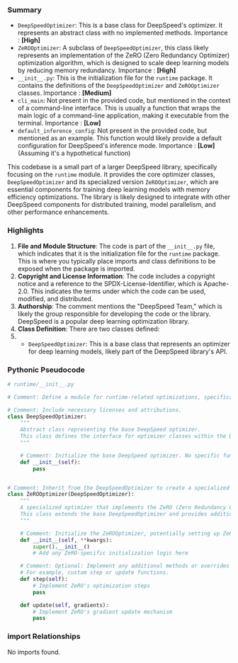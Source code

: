 

### Summary



* `DeepSpeedOptimizer`: This is a base class for DeepSpeed's optimizer. It represents an abstract class with no implemented methods. Importance : **[High]**
* `ZeROOptimizer`: A subclass of `DeepSpeedOptimizer`, this class likely represents an implementation of the ZeRO (Zero Redundancy Optimizer) optimization algorithm, which is designed to scale deep learning models by reducing memory redundancy. Importance : **[High]**
* `__init__.py`: This is the initialization file for the `runtime` package. It contains the definitions of the `DeepSpeedOptimizer` and `ZeROOptimizer` classes. Importance : **[Medium]**
* `cli_main`: Not present in the provided code, but mentioned in the context of a command-line interface. This is usually a function that wraps the main logic of a command-line application, making it executable from the terminal. Importance : **[Low]**
* `default_inference_config`: Not present in the provided code, but mentioned as an example. This function would likely provide a default configuration for DeepSpeed's inference mode. Importance : **[Low]** (Assuming it's a hypothetical function)

This codebase is a small part of a larger DeepSpeed library, specifically focusing on the `runtime` module. It provides the core optimizer classes, `DeepSpeedOptimizer` and its specialized version `ZeROOptimizer`, which are essential components for training deep learning models with memory efficiency optimizations. The library is likely designed to integrate with other DeepSpeed components for distributed training, model parallelism, and other performance enhancements.

### Highlights



1. **File and Module Structure**: The code is part of the `__init__.py` file, which indicates that it is the initialization file for the `runtime` package. This is where you typically place imports and class definitions to be exposed when the package is imported.
2. **Copyright and License Information**: The code includes a copyright notice and a reference to the SPDX-License-Identifier, which is Apache-2.0. This indicates the terms under which the code can be used, modified, and distributed.
3. **Authorship**: The comment mentions the "DeepSpeed Team," which is likely the group responsible for developing the code or the library. DeepSpeed is a popular deep learning optimization library.
4. **Class Definition**: There are two classes defined:
5.  * `DeepSpeedOptimizer`: This is a base class that represents an optimizer for deep learning models, likely part of the DeepSpeed library's API.

### Pythonic Pseudocode

```python
# runtime/__init__.py

# Comment: Define a module for runtime-related optimizations, specifically focusing on DeepSpeed.

# Comment: Include necessary licenses and attributions.
class DeepSpeedOptimizer:
    """
    Abstract class representing the base DeepSpeed optimizer.
    This class defines the interface for optimizer classes within the DeepSpeed framework.
    """

    # Comment: Initialize the base DeepSpeed optimizer. No specific functionality is defined here as it's an abstract class.
    def __init__(self):
        pass


# Comment: Inherit from the DeepSpeedOptimizer to create a specialized optimizer.
class ZeROOptimizer(DeepSpeedOptimizer):
    """
    A specialized optimizer that implements the ZeRO (Zero Redundancy Optimizer) strategy.
    This class extends the base DeepSpeedOptimizer and provides additional optimizations for distributed training.
    """

    # Comment: Initialize the ZeROOptimizer, potentially setting up ZeRO-specific configurations.
    def __init__(self, **kwargs):
        super().__init__()
        # Add any ZeRO-specific initialization logic here

    # Comment: Optional: Implement any additional methods or overrides specific to the ZeROOptimizer.
    # For example, custom step or update functions.
    def step(self):
        # Implement ZeRO's optimization steps
        pass

    def update(self, gradients):
        # Implement ZeRO's gradient update mechanism
        pass
```


### import Relationships

No imports found.